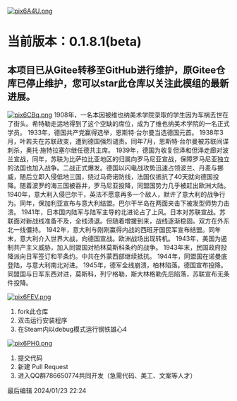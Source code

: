 [![pix6A4U.png](https://s11.ax1x.com/2024/01/05/pix6A4U.png)](https://imgse.com/i/pix6A4U)
# 当前版本：0.1.8.1(beta)
## 本项目已从Gitee转移至GitHub进行维护，原Gitee仓库已停止维护，您可以star此仓库以关注此模组的最新进展。

[![pix6CBq.png](https://s11.ax1x.com/2024/01/05/pix6CBq.png)](https://imgse.com/i/pix6CBq)
1908年，一名本因被维也纳美术学院录取的学生因为车祸去世在了街头。希特勒走运地得到了这个空缺的席位，成为了维也纳美术学院的一名正式学员。
1933年，德国共产党赢得选举，恩斯特·台尔曼当选德国元首。
1938年3月，叶若夫在苏联政变，遭到德国强烈谴责。同年7月，恩斯特·台尔曼被苏联间谍刺杀，奥托·施特拉塞尔继任德共主席。
1939年，德国为收复但泽和但泽走廊对波兰宣战，同年，苏联为比萨拉比亚地区的归属向罗马尼亚宣战，保障罗马尼亚独立的法国也加入战争。二战正式爆发。德国以闪电战攻势迅速占领波兰、丹麦与挪威，随后立即入侵低地三国，绕过马奇诺防线，法国仅抵抗了40天就向德国投降。随着波罗的海三国被吞并，罗马尼亚投降，同盟国势力几乎被赶出欧洲大陆。
1940年，意大利入侵巴尔干，英法不愿意再多一个敌人，默许了意大利的战争行为。同年，保加利亚宣布与意大利结盟。巴尔干半岛在两面夹击下被发型师势力击溃。
1941年，日本国内陆军与陆军主导的北进论占了上风。日本对苏联宣战。苏联面对新战线准备不及，全线溃退。但随着增援到来，战线逐渐稳固。双方在外东北一线僵持。
1942年，意大利与刚刚赢得内战的西班牙国民军宣布结盟。同年末，意大利介入世界大战，向德国宣战。欧洲战场出现转机。
1943年，美国为遏制共产主义威胁，加入同盟国对柏林莫斯科条约的战争。
1943年末，民国政府投降派向日军签订和平条约。中共在外蒙西部继续抵抗。
1944年，同盟国在诺曼底登陆，与意大利南北对进。
1945年，德军全线崩溃，柏林陷落。德国宣布投降。同盟国与日军东西对进，莫斯科，列宁格勒，斯大林格勒先后陷落，苏联宣布无条件投降。

[![pix6FEV.png](https://s11.ax1x.com/2024/01/05/pix6FEV.png)](https://imgse.com/i/pix6FEV)
1.  fork此仓库
2.  双击运行安装程序
3.  在Steam内以debug模式运行钢铁雄心4

[![pix6PH0.png](https://s11.ax1x.com/2024/01/05/pix6PH0.png)](https://imgse.com/i/pix6PH0)
1.  提交代码
2.  新建 Pull Request
3.  进入QQ群786650774共同开发（急需代码、美工、文案等人才）

最后编辑 2024/01/23 22:24